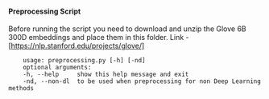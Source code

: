#### Preprocessing Script

Before running the script you need to download and unzip the Glove 6B 300D embeddings and place them in this folder.
Link - [https://nlp.stanford.edu/projects/glove/]

        usage: preprocessing.py [-h] [-nd]
        optional arguments:
        -h, --help     show this help message and exit
        -nd, --non-dl  to be used when preprocessing for non Deep Learning methods

